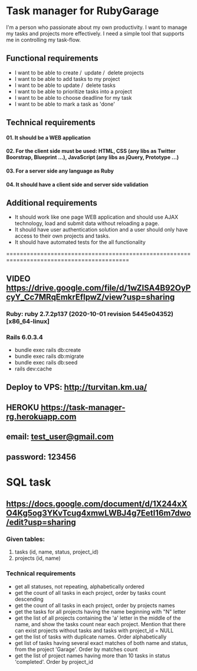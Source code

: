 # Task manager for RubyGarage

I'm a person who passionate about my own productivity. 
I want to manage my tasks and projects more effectively. 
I need a simple tool that supports me in controlling my task-flow.

## Functional requirements

- I want to be able to create ​/ ​ update​ / ​ delete projects
- I want to be able to add tasks to my project
- I want to be able to update​ / ​ delete tasks
- I want to be able to prioritize tasks into a project
- I want to be able to choose deadline for my task
- I want to be able to mark a task as 'done'

## Technical requirements

#### 01. It should be a WEB application
#### 02. For the client side must be used: HTML, CSS (any libs as Twitter Boorstrap, Blueprint ...), JavaScript (any libs as jQuery, Prototype ...)
#### 03. For a server side any language as Ruby
#### 04. It should have a client side and server side validation

## Additional requirements
- It should work like one page WEB application and should use AJAX
  technology, load and submit data without reloading a page.
- It should have user authentication solution and a user should only
  have access to their own projects and tasks.
- It should have automated tests for the all functionality

==========================================================================================

VIDEO <https://drive.google.com/file/d/1wZISA4B92OyPcyY_Cc7MRqEmkrEflpwZ/view?usp=sharing>
------------------------------------------------------------------------------------------

### Ruby: ruby 2.7.2p137 (2020-10-01 revision 5445e04352) [x86_64-linux]
### Rails 6.0.3.4

- bundle exec rails db:create
- bundle exec rails db:migrate
- bundle exec rails db:seed
- rails dev:cache

Deploy to VPS: <http://turvitan.km.ua/>
--------------------------------------
HEROKU <https://task-manager-rg.herokuapp.com>
----------------------------------------------
## email: test_user@gmail.com
## password: 123456

# SQL task

https://docs.google.com/document/d/1X244xXO4Kg5og3YKvTcug4xmwLWBJ4g7EetI16m7dwo/edit?usp=sharing
------------------------------------------------------------------------------------------------

### Given tables:

01. tasks (id, name, status, project_id)
02. projects (id, name)

### Technical requirements

- get all statuses, not repeating, alphabetically ordered
- get the count of all tasks in each project, order by tasks count
  descending
- get the count of all tasks in each project, order by projects
  names
- get the tasks for all projects having the name beginning with
  "N" letter
- get the list of all projects containing the 'a' letter in the middle of
  the name, and show the tasks count near each project. Mention that there can exist projects without tasks and tasks with
project_id = NULL
- get the list of tasks with duplicate names. Order alphabetically
- get list of tasks having several exact matches of both name and
  status, from the project 'Garage'. Order by matches count
- get the list of project names having more than 10 tasks in status
  'completed'. Order by project_id
  
